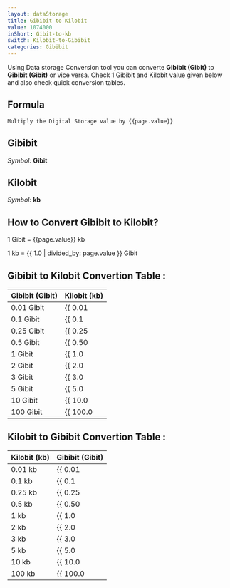 ```yaml
---
layout: dataStorage
title: Gibibit to Kilobit
value: 1074000
inShort: Gibit-to-kb
switch: Kilobit-to-Gibibit
categories: Gibibit
---
```


Using Data storage Conversion tool you can converte **Gibibit (Gibit)** to **Gibibit (Gibit)** or vice versa. Check 1 Gibibit and Kilobit value given below and also check quick conversion tables.

## Formula
`Multiply the Digital Storage value by {{page.value}}`

## Gibibit
*Symbol:* **Gibit**

## Kilobit
*Symbol:* **kb**

## How to Convert Gibibit to Kilobit?

1 Gibit = {{page.value}} kb

1 kb = {{ 1.0 | divided_by: page.value }} Gibit


## Gibibit to Kilobit Convertion Table :

| Gibibit (Gibit) | Kilobit (kb) |
| ---- | ---- |
| 0.01 Gibit | {{ 0.01 | times: page.value }} kb |
| 0.1 Gibit | {{ 0.1 | times: page.value }} kb |
| 0.25 Gibit | {{ 0.25 | times: page.value }} kb |
| 0.5 Gibit | {{ 0.50 | times: page.value }} kb |
| 1 Gibit | {{ 1.0 | times: page.value }} kb |
| 2 Gibit | {{ 2.0 | times: page.value }} kb |
| 3 Gibit | {{ 3.0 | times: page.value }} kb |
| 5 Gibit | {{ 5.0 | times: page.value }} kb |
| 10 Gibit | {{ 10.0 | times: page.value }} kb |
| 100 Gibit | {{ 100.0 | times: page.value }} kb |

## Kilobit to Gibibit Convertion Table :

| Kilobit (kb) | Gibibit (Gibit) |
| ---- | ---- |
| 0.01 kb | {{ 0.01 | divided_by: page.value }} Gibit |
| 0.1 kb | {{ 0.1 | divided_by: page.value }} Gibit |
| 0.25 kb | {{ 0.25 | divided_by: page.value }} Gibit |
| 0.5 kb | {{ 0.50 | divided_by: page.value }} Gibit |
| 1 kb | {{ 1.0 | divided_by: page.value }} Gibit |
| 2 kb | {{ 2.0 | divided_by: page.value }} Gibit |
| 3 kb | {{ 3.0 | divided_by: page.value }} Gibit |
| 5 kb | {{ 5.0 | divided_by: page.value }} Gibit |
| 10 kb | {{ 10.0 | divided_by: page.value }} Gibit |
| 100 kb | {{ 100.0 | divided_by: page.value }} Gibit |


<script>
document.getElementById('selectInput')[11].selected = true
document.getElementById('selectOutput')[2].selected = true
</script>
